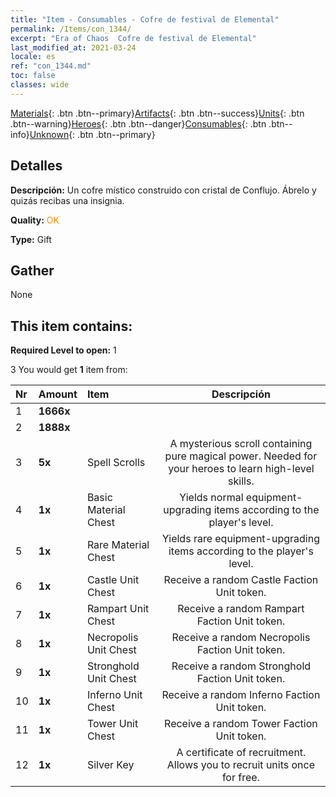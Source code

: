 ```yaml
---
title: "Item - Consumables - Cofre de festival de Elemental"
permalink: /Items/con_1344/
excerpt: "Era of Chaos  Cofre de festival de Elemental"
last_modified_at: 2021-03-24
locale: es
ref: "con_1344.md"
toc: false
classes: wide
---
```

 [Materials](/es/Items/){: .btn .btn--primary}[Artifacts](/es/Items/Artifacts/){: .btn .btn--success}[Units](/es/Items/Units/){: .btn .btn--warning}[Heroes](/es/Items/Heroes/){: .btn .btn--danger}[Consumables](/es/Items/Consumables/){: .btn .btn--info}[Unknown](/es/Items/Unknown/){: .btn .btn--primary}

## Detalles
 **Descripción:** Un cofre místico construido con cristal de Conflujo. Ábrelo y quizás recibas una insignia.

 **Quality:** <span style="color: #FF8C00">OK</span>

 **Type:** Gift

## Gather

  None

## This item contains:

 **Required Level to open:** 1

 3 You would get **1** item  from:

  | Nr | Amount |     Item    | Descripción |
  |:---|:-------|:------------|:-----------:|
  | 1 |  **1666x** | <i class="fas fa-coins"/> |  | 
  | 2 |  **1888x** | <i class="fas fa-coins"/> |  | 
  | 3 |  **5x** | Spell Scrolls | A mysterious scroll containing pure magical power. Needed for your heroes to learn high-level skills.  | 
  | 4 |  **1x** | Basic Material Chest | Yields normal equipment-upgrading items according to the player's level.  | 
  | 5 |  **1x** | Rare Material Chest | Yields rare equipment-upgrading items according to the player's level.  | 
  | 6 |  **1x** | Castle Unit Chest | Receive a random Castle Faction Unit token.  | 
  | 7 |  **1x** | Rampart Unit Chest | Receive a random Rampart Faction Unit token.  | 
  | 8 |  **1x** | Necropolis Unit Chest | Receive a random Necropolis Faction Unit token.  | 
  | 9 |  **1x** | Stronghold Unit Chest | Receive a random Stronghold Faction Unit token.  | 
  | 10 |  **1x** | Inferno Unit Chest | Receive a random Inferno Faction Unit token.  | 
  | 11 |  **1x** | Tower Unit Chest | Receive a random Tower Faction Unit token.  | 
  | 12 |  **1x** | Silver Key | A certificate of recruitment. Allows you to recruit units once for free.  | 
